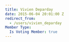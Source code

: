 ```yaml
---
title: Vivien Deparday
date: 2015-06-04 20:01:00 Z
redirect_from:
  - /users/vivien_deparday
Member Type:
  Is Voting Member: true
---
```



